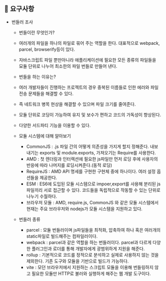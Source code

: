 ## 📣 요구사항

- 번들러 조사
  - 번들이란 무엇인가? 
  - 여러개의 파일을 하나의 파일로 묶어 주는 역할을 한다. 대표적으로 webpack, parcel, browserify등이 있다.
  - 자바스크립트 파일 뿐만아니라 애플리케이션에 필요한 모든 종류의 파일들을 묘듈 단위로 나누어 최소한의 파일 번들로 만들어 낸다.
  
  - 번들을 하는 이유는?
  - 여러 개발자들이 진행하는 프로젝트의 경우 중복된 이름들로 인한 에러와 파일 전송 문제들을 해결할 수 있다.
  - 즉 네트워크 병목 현상을 해결할 수 있으며 파일 크기를 줄여준다.
  - 모듈 단위로 코딩이 가능하여 유지 및 보수가 편하고 코드의 가독성이 향상된다.
  - 다양한 서드파티 기능을 이용할 수 있다.

  - 모듈 시스템에 대해 알아보기
    - CommonJS : .js 파일 간의 어떻게 의존성을 가지게 할지 정해준다. 내보내기는 exports 및 module.exports, 가져오기는 Require를 사용한다.
    - AMD : 첫 렌더링과 인터렉션에 필요한 js파일만 먼저 로딩 후에 사용자의 반응에 따라 나머지를 로딩시켜준다.(동적 로딩)
    - RequireJS : AMD API 명세를 구현한 구현체 중에 하나이다. 여러 설정 옵션들을 제공한다.
    - ESM : ES6에 도입된 모듈 시스템으로 impoer,export를 사용해 분리된 js 파일끼리 서로 접근할 수 있다. 코드들을 독립적으로 작동할 수 있는 단위로 나누기 수월하다.
    - 브라우저 모듈 : AMD, require.js, CommonJS 와 같은 모듈 시스템에서 현재는 주요 브라우저와 nodejs가 모듈 시스템을 지원하고 있다.

  - 번들러 종류
    - parcel : 모듈 번들러이며 js파일들을 최적화, 압축하여 하나 혹은 여러개의 static파일로 빌드해주는 컴파일러이다.
    - webpack : parcel과 같은 역할을 하는 번들러이다. parcel과 다르게 다양한 플러그인과 로더를 통해 개발자에게 광범위하게 지원을 해준다.
    - rollup : 기본적으로 코드를 정적으로 분석하고 실제로 사용하지 않는 것을 제외한다. 기존 도구와 모듈을 기반으로 빌드가 가능하다.
    - vite : 모던 브라우저에서 지원하는 스크립트 모듈을 이용해 번들링하지 않고 필요한 모듈만 HTTP로 불러와 실행하게 해주는 웹 개발 도구이다.
